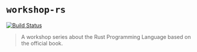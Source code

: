 # `workshop-rs`

[![Build Status](https://travis-ci.com/mvertescher/workshop-rs.svg?branch=master)](https://travis-ci.com/mvertescher/workshop-rs)

> A workshop series about the Rust Programming Language based on the official book.
